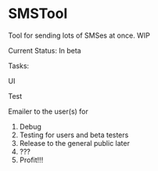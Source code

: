 # SMSTool
Tool for sending lots of SMSes at once. WIP

Current Status: In beta 

Tasks: <p/>
UI <p/>
Test <p/>
Emailer to the user(s) for 

1. Debug
2. Testing for users and beta testers
3. Release to the general public later
4. ???
5. Profit!!!


